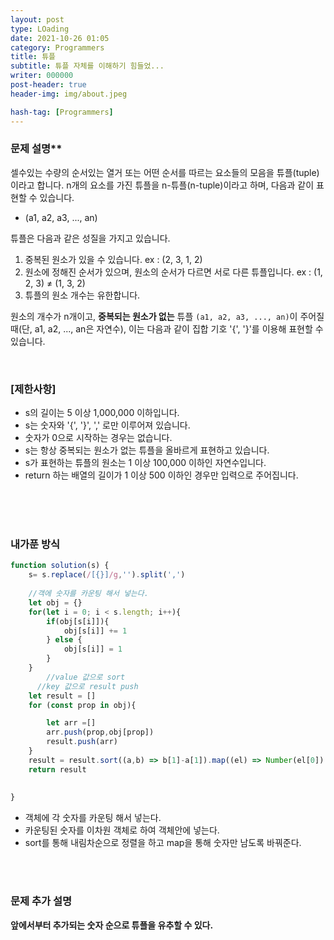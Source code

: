 ```yaml
---
layout: post
type: LOading
date: 2021-10-26 01:05
category: Programmers
title: 튜플
subtitle: 튜플 자체를 이해하기 힘들었...
writer: 000000
post-header: true
header-img: img/about.jpeg

hash-tag: [Programmers]
---
```




### 문제 설명**

셀수있는 수량의 순서있는 열거 또는 어떤 순서를 따르는 요소들의 모음을 튜플(tuple)이라고 합니다. n개의 요소를 가진 튜플을 n-튜플(n-tuple)이라고 하며, 다음과 같이 표현할 수 있습니다.

- (a1, a2, a3, ..., an)

튜플은 다음과 같은 성질을 가지고 있습니다.

1. 중복된 원소가 있을 수 있습니다. ex : (2, 3, 1, 2)
2. 원소에 정해진 순서가 있으며, 원소의 순서가 다르면 서로 다른 튜플입니다. ex : (1, 2, 3) ≠ (1, 3, 2)
3. 튜플의 원소 개수는 유한합니다.

원소의 개수가 n개이고, **중복되는 원소가 없는** 튜플 `(a1, a2, a3, ..., an)`이 주어질 때(단, a1, a2, ..., an은 자연수), 이는 다음과 같이 집합 기호 '{', '}'를 이용해 표현할 수 있습니다.

<br>

### **[제한사항]**

- s의 길이는 5 이상 1,000,000 이하입니다.
- s는 숫자와 '{', '}', ',' 로만 이루어져 있습니다.
- 숫자가 0으로 시작하는 경우는 없습니다.
- s는 항상 중복되는 원소가 없는 튜플을 올바르게 표현하고 있습니다.
- s가 표현하는 튜플의 원소는 1 이상 100,000 이하인 자연수입니다.
- return 하는 배열의 길이가 1 이상 500 이하인 경우만 입력으로 주어집니다.

<br>

<br>

<br>

### 내가푼 방식

```jsx
function solution(s) {
    s= s.replace(/[{}]/g,'').split(',')
    
    //객에 숫자를 카운팅 해서 넣는다.
    let obj = {}
    for(let i = 0; i < s.length; i++){
        if(obj[s[i]]){
            obj[s[i]] += 1
        } else {
            obj[s[i]] = 1
        }
    }
		//value 값으로 sort
	  //key 값으로 result push
    let result = []
    for (const prop in obj){

        let arr =[]
        arr.push(prop,obj[prop])
        result.push(arr)
    }
    result = result.sort((a,b) => b[1]-a[1]).map((el) => Number(el[0]) )
    return result
    
    
}
```

- 객체에 각 숫자를 카운팅 해서 넣는다.
- 카운팅된 숫자를 이차원 객체로 하여 객체안에 넣는다.
- sort를 통해 내림차순으로 정렬을 하고 map을 통해 숫자만 남도록 바꿔준다.

<br>

<br>

### 문제 추가 설명
**앞에서부터 추가되는 숫자 순으로 튜플을 유추할 수 있다.**
